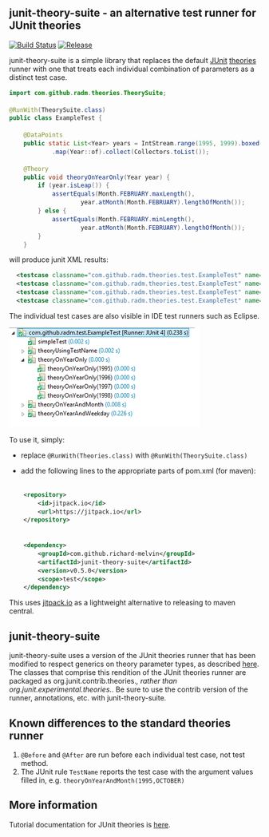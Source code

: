 ## junit-theory-suite - an alternative test runner for JUnit theories

[![Build Status](https://travis-ci.org/richard-melvin/junit-theory-suite.svg?branch=master)](https://travis-ci.org/richard-melvin/junit-theory-suite) [![Release](https://img.shields.io/github/release/richard-melvin/junit-theory-suite.svg?label=JitPack)](https://img.shields.io/github/release/richard-melvin/junit-theory-suite.svg?label=JitPack)


junit-theory-suite is a simple library that replaces the default [JUnit](https://github.com/junit-team/junit)
[theories](https://github.com/junit-team/junit/wiki/Theories) runner with
one that treats each individual combination of parameters as a distinct test case.

```java
import com.github.radm.theories.TheorySuite;

@RunWith(TheorySuite.class)
public class ExampleTest {

	@DataPoints
	public static List<Year> years = IntStream.range(1995, 1999).boxed()
			.map(Year::of).collect(Collectors.toList());

	@Theory
	public void theoryOnYearOnly(Year year) {
		if (year.isLeap()) {
			assertEquals(Month.FEBRUARY.maxLength(),
					year.atMonth(Month.FEBRUARY).lengthOfMonth());
		} else {
			assertEquals(Month.FEBRUARY.minLength(),
					year.atMonth(Month.FEBRUARY).lengthOfMonth());
		}
	}

```

will produce junit XML results:

```xml
  <testcase classname="com.github.radm.theories.test.ExampleTest" name="theoryOnYearOnly(1995)" time="0"/>
  <testcase classname="com.github.radm.theories.test.ExampleTest" name="theoryOnYearOnly(1996)" time="0"/>
  <testcase classname="com.github.radm.theories.test.ExampleTest" name="theoryOnYearOnly(1997)" time="0"/>
  <testcase classname="com.github.radm.theories.test.ExampleTest" name="theoryOnYearOnly(1998)" time="0.001"/>
```

The individual test cases are also visible in IDE test runners such as Eclipse.

![Eclipse runner](doc/runner.png?raw=true)

To use it, simply:


- replace `@RunWith(Theories.class)` with `@RunWith(TheorySuite.class)`

- add the following lines to the appropriate parts of pom.xml (for maven):

```xml

	<repository>
	    <id>jitpack.io</id>
	    <url>https://jitpack.io</url>
	</repository>


	<dependency>
	    <groupId>com.github.richard-melvin</groupId>
	    <artifactId>junit-theory-suite</artifactId>
	    <version>v0.5.0</version>
	    <scope>test</scope>
	</dependency>

```

This uses [jitpack.io](https://jitpack.io/) as a lightweight alternative to releasing to maven central.

## junit-theory-suite

junit-theory-suite uses a version of the JUnit theories runner that has been modified to respect generics on theory parameter types, as described [here](https://github.com/junit-team/junit/issues/64). The classes that comprise this rendition of the JUnit theories runner are packaged as org.junit.contrib.theories.*, rather than org.junit.experimental.theories.*. Be sure to use the contrib version of the runner, annotations, etc. with junit-theory-suite.

## Known differences to the standard theories runner

1. `@Before` and `@After` are run before each individual test case, not test method.
2. The JUnit rule `TestName` reports the test case with the argument values filled in, e.g. `theoryOnYearAndMonth(1995,OCTOBER)`


## More information

Tutorial documentation for JUnit theories is [here](doc/TheoriesTutorial.md).





